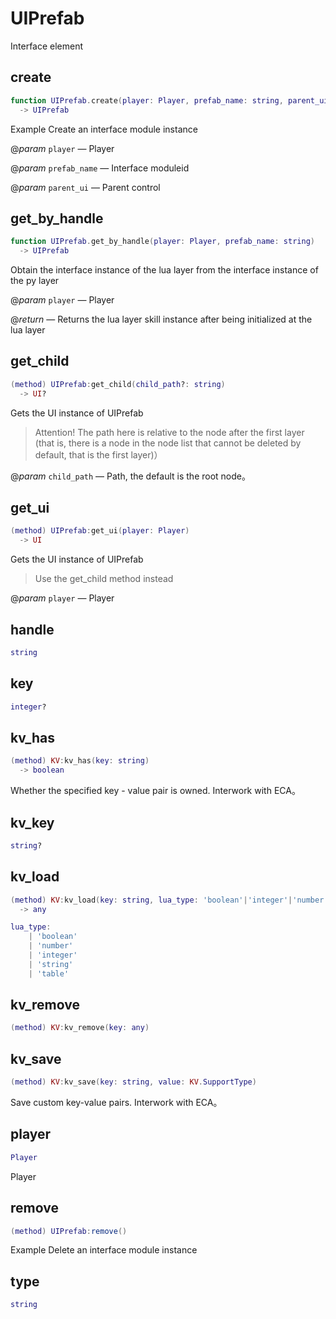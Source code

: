 # UIPrefab

Interface element

## create

```lua
function UIPrefab.create(player: Player, prefab_name: string, parent_ui: UI)
  -> UIPrefab
```

Example Create an interface module instance

@*param* `player` — Player

@*param* `prefab_name` — Interface moduleid

@*param* `parent_ui` — Parent control
## get_by_handle

```lua
function UIPrefab.get_by_handle(player: Player, prefab_name: string)
  -> UIPrefab
```

Obtain the interface instance of the lua layer from the interface instance of the py layer

@*param* `player` — Player

@*return* — Returns the lua layer skill instance after being initialized at the lua layer
## get_child

```lua
(method) UIPrefab:get_child(child_path?: string)
  -> UI?
```

Gets the UI instance of UIPrefab
>Attention! The path here is relative to the node after the first layer (that is, there is a node in the node list that cannot be deleted by default, that is the first layer)）

@*param* `child_path` — Path, the default is the root node。
## get_ui

```lua
(method) UIPrefab:get_ui(player: Player)
  -> UI
```

 Gets the UI instance of UIPrefab
>Use the get_child method instead

@*param* `player` — Player
## handle

```lua
string
```

## key

```lua
integer?
```

## kv_has

```lua
(method) KV:kv_has(key: string)
  -> boolean
```

 Whether the specified key - value pair is owned. Interwork with ECA。
## kv_key

```lua
string?
```

## kv_load

```lua
(method) KV:kv_load(key: string, lua_type: 'boolean'|'integer'|'number'|'string'|'table'...(+1))
  -> any
```

```lua
lua_type:
    | 'boolean'
    | 'number'
    | 'integer'
    | 'string'
    | 'table'
```
## kv_remove

```lua
(method) KV:kv_remove(key: any)
```

## kv_save

```lua
(method) KV:kv_save(key: string, value: KV.SupportType)
```

 Save custom key-value pairs. Interwork with ECA。
## player

```lua
Player
```

Player
## remove

```lua
(method) UIPrefab:remove()
```

Example Delete an interface module instance
## type

```lua
string
```


